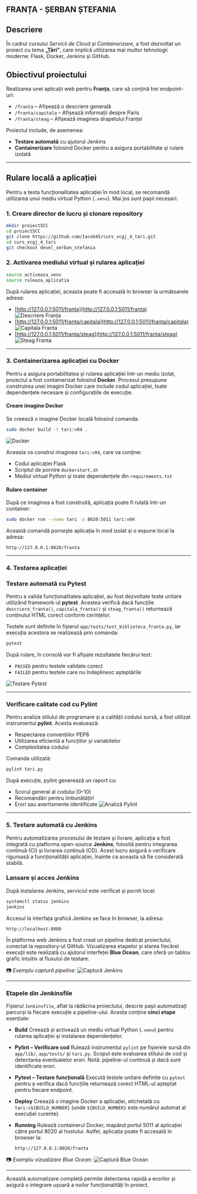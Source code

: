 ## FRANȚA - ȘERBAN ȘTEFANIA

## Descriere  
În cadrul cursului *Servicii de Cloud și Containerizare*, a fost dezvoltat un proiect cu tema **„Țări”**, care implică utilizarea mai multor tehnologii moderne: Flask, Docker, Jenkins și GitHub.

## Obiectivul proiectului  
Realizarea unei aplicații web pentru **Franța**, care să conțină trei endpoint-uri: 
- `/franta` – Afișează o descriere generală 
- `/franta/capitala` – Afișează informații despre Paris 
- `/franta/steag` – Afișează imaginea drapelului Franței 

Proiectul include, de asemenea: 
- **Testare automată** cu ajutorul Jenkins 
- **Containerizare** folosind Docker pentru a asigura portabilitate și rulare izolată 

---

## Rulare locală a aplicației

Pentru a testa funcționalitatea aplicației în mod local, se recomandă utilizarea unui mediu virtual Python (`.venv`). Mai jos sunt pașii necesari:

### 1. Creare director de lucru și clonare repository

```bash
mkdir proiectSCC
cd proiectSCC
git clone https://github.com/Iacob45/curs_vcgj_4_tari.git
cd curs_vcgj_4_tari
git checkout devel_serban_stefania 
```
### 2.  Activarea mediului virtual și rularea aplicației
```bash
source activeaza_venv
source ruleaza_aplicatia
```
După rularea aplicației, aceasta poate fi accesată în browser la următoarele adrese:

- [http://127.0.0.1:5011/franta](http://127.0.0.1:5011/franta) 
![Descriere Franța](static/descriere.jpg)
- [http://127.0.0.1:5011/franta/capitala](http://127.0.0.1:5011/franta/capitala) 
![Capitala Franta](static/capitala.jpg)
- [http://127.0.0.1:5011/franta/steag](http://127.0.0.1:5011/franta/steag) 
![Steag Franta](static/screenshot.jpg)
---

### 3. Containerizarea aplicației cu Docker

Pentru a asigura portabilitatea și rularea aplicației într-un mediu izolat, proiectul a fost containerizat folosind **Docker**. Procesul presupune construirea unei imagini Docker care include codul aplicației, toate dependențele necesare și configurațiile de execuție.

#### Creare imagine Docker

Se creează o imagine Docker locală folosind comanda:

```bash
sudo docker build -t tari:v04 .
```
![Docker](static/docker.jpg)

Aceasta va construi imaginea `tari:v04`, care va conține:
- Codul aplicației Flask
- Scriptul de pornire `dockerstart.sh`
- Mediul virtual Python și toate dependențele din `requirements.txt`

#### Rulare container

După ce imaginea a fost construită, aplicația poate fi rulată într-un container:

```bash
sudo docker run --name tari -p 8020:5011 tari:v04
```

Această comandă pornește aplicația în mod izolat și o expune local la adresa:
```
http://127.0.0.1:8020/franta
```
---

### 4. Testarea aplicației

###  Testare automată cu Pytest

Pentru a valida funcționalitatea aplicației, au fost dezvoltate teste unitare utilizând framework-ul **pytest**. Acestea verifică dacă funcțiile `descriere_franta()`, `capitala_franta()` și `steag_franta()` returnează conținutul HTML corect conform cerințelor.

Testele sunt definite în fișierul `app/tests/test_biblioteca_franta.py`, iar execuția acestora se realizează prin comanda:

```bash
pytest
```
După rulare, în consolă vor fi afișate rezultatele fiecărui test:
- `PASSED` pentru testele validate corect
- `FAILED` pentru testele care nu îndeplinesc așteptările

![Testare Pytest](static/pytest.jpg)

---

###  Verificare calitate cod cu Pylint

Pentru analiza stilului de programare și a calității codului sursă, a fost utilizat instrumentul **pylint**. Acesta evaluează:

- Respectarea convențiilor PEP8
- Utilizarea eficientă a funcțiilor și variabilelor
- Complexitatea codului

Comanda utilizată:

```bash
pylint tari.py
```
După execuție, pylint generează un raport cu:
- Scorul general al codului (0–10)
- Recomandări pentru îmbunătățiri
- Erori sau avertismente identificate
![Analiză Pylint](static/Spylint.jpg)
---

### 5. Testare automată cu Jenkins

Pentru automatizarea procesului de testare și livrare, aplicația a fost integrată cu platforma open-source **Jenkins**, folosită pentru integrarea continuă (CI) și livrarea continuă (CD). Acest lucru asigură o verificare riguroasă a funcționalității aplicației, înainte ca aceasta să fie considerată stabilă.

### Lansare și acces Jenkins

După instalarea Jenkins, serviciul este verificat și pornit local:

```bash
systemctl status jenkins
jenkins
```

Accesul la interfața grafică Jenkins se face în browser, la adresa:

```
http://localhost:8080
```

În platforma web Jenkins a fost creat un pipeline dedicat proiectului, conectat la repository-ul GitHub. Vizualizarea etapelor și starea fiecărei execuții este realizată cu ajutorul interfeței **Blue Ocean**, care oferă un tablou grafic intuitiv al fluxului de testare.

📷 *Exemplu captură pipeline:*
![Captură Jenkins](static/pipeline.jpg)

---

### Etapele din Jenkinsfile

Fișierul `Jenkinsfile`, aflat la rădăcina proiectului, descrie pașii automatizați parcurși la fiecare execuție a pipeline-ului. Acesta conține **cinci etape** esențiale:

- **Build** 
  Creează și activează un mediu virtual Python (`.venv`) pentru rularea aplicației și instalarea dependențelor.

- **Pylint – Verificare cod** 
  Rulează instrumentul `pylint` pe fișierele sursă din `app/lib/`, `app/tests/` și `tari.py`. Scopul este evaluarea stilului de cod și detectarea eventualelor erori. Notă: pipeline-ul continuă și dacă sunt identificate erori.

- **Pytest – Testare funcțională** 
  Execută testele unitare definite cu `pytest` pentru a verifica dacă funcțiile returnează corect HTML-ul așteptat pentru fiecare endpoint.

- **Deploy** 
  Creează o imagine Docker a aplicației, etichetată cu `tari:v${BUILD_NUMBER}` (unde `${BUILD_NUMBER}` este numărul automat al execuției curente).

- **Running** 
  Rulează containerul Docker, mapând portul 5011 al aplicației către portul 8020 al hostului. Astfel, aplicația poate fi accesată în browser la:

  ```
  http://127.0.0.1:8020/franta
  ```

📷 *Exemplu vizualizare Blue Ocean:*
![Captură Blue Ocean](static/blueocean.jpg)

---

Această automatizare completă permite detectarea rapidă a erorilor și asigură o integrare ușoară a noilor funcționalități în proiect.


